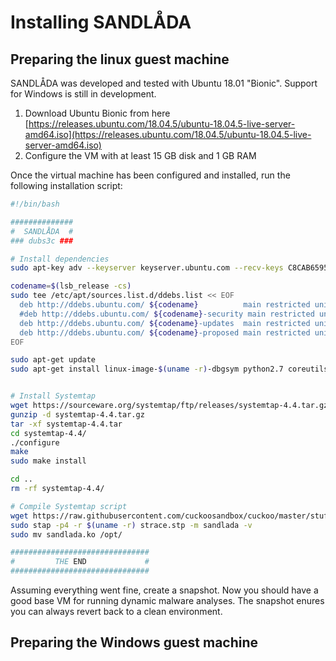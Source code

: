 
# Installing SANDLÅDA

## Preparing the linux guest machine

SANDLÅDA was developed and tested with Ubuntu 18.01 "Bionic". Support for Windows is still in development.

1. Download Ubuntu Bionic from here [https://releases.ubuntu.com/18.04.5/ubuntu-18.04.5-live-server-amd64.iso](https://releases.ubuntu.com/18.04.5/ubuntu-18.04.5-live-server-amd64.iso)
2. Configure the VM with at least 15 GB disk and 1 GB RAM

Once the virtual machine has been configured and installed, run the following installation script:

```bash
#!/bin/bash

##############
#  SANDLÅDA  #
### dubs3c ###

# Install dependencies
sudo apt-key adv --keyserver keyserver.ubuntu.com --recv-keys C8CAB6595FDFF622

codename=$(lsb_release -cs)
sudo tee /etc/apt/sources.list.d/ddebs.list << EOF
  deb http://ddebs.ubuntu.com/ ${codename}          main restricted universe multiverse
  #deb http://ddebs.ubuntu.com/ ${codename}-security main restricted universe multiverse
  deb http://ddebs.ubuntu.com/ ${codename}-updates  main restricted universe multiverse
  deb http://ddebs.ubuntu.com/ ${codename}-proposed main restricted universe multiverse
EOF

sudo apt-get update
sudo apt-get install linux-image-$(uname -r)-dbgsym python2.7 coreutils-dbgsym fakeroot build-essential crash kexec-tools makedumpfile kernel-wedge elfutils libdw-dev -y


# Install Systemtap
wget https://sourceware.org/systemtap/ftp/releases/systemtap-4.4.tar.gz
gunzip -d systemtap-4.4.tar.gz
tar -xf systemtap-4.4.tar
cd systemtap-4.4/
./configure
make
sudo make install

cd ..
rm -rf systemtap-4.4/

# Compile Systemtap script
wget https://raw.githubusercontent.com/cuckoosandbox/cuckoo/master/stuff/systemtap/strace.stp
sudo stap -p4 -r $(uname -r) strace.stp -m sandlada -v
sudo mv sandlada.ko /opt/

###############################
#         THE END             #
###############################
```

Assuming everything went fine, create a snapshot. Now you should have a good base VM for running dynamic malware analyses. The snapshot enures you can always revert back to a clean environment.

## Preparing the Windows guest machine